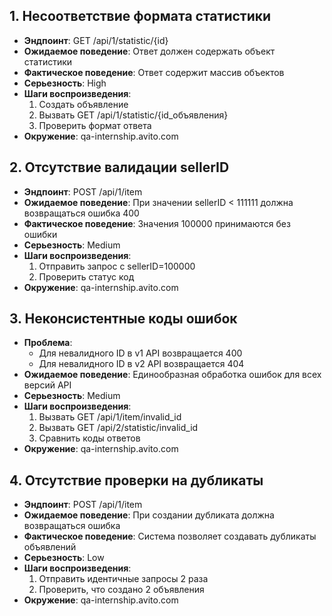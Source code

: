 
## 1. Несоответствие формата статистики
- **Эндпоинт**: GET /api/1/statistic/{id}
- **Ожидаемое поведение**: 
  Ответ должен содержать объект статистики
- **Фактическое поведение**:
  Ответ содержит массив объектов
- **Серьезность**: High
- **Шаги воспроизведения**:
  1. Создать объявление
  2. Вызвать GET /api/1/statistic/{id_объявления}
  3. Проверить формат ответа
- **Окружение**: qa-internship.avito.com

## 2. Отсутствие валидации sellerID
- **Эндпоинт**: POST /api/1/item
- **Ожидаемое поведение**: 
  При значении sellerID < 111111 должна возвращаться ошибка 400
- **Фактическое поведение**:
  Значения 100000 принимаются без ошибки
- **Серьезность**: Medium
- **Шаги воспроизведения**:
  1. Отправить запрос с sellerID=100000
  2. Проверить статус код
- **Окружение**: qa-internship.avito.com

## 3. Неконсистентные коды ошибок
- **Проблема**:
  - Для невалидного ID в v1 API возвращается 400
  - Для невалидного ID в v2 API возвращается 404
- **Ожидаемое поведение**: 
  Единообразная обработка ошибок для всех версий API
- **Серьезность**: Medium
- **Шаги воспроизведения**:
  1. Вызвать GET /api/1/item/invalid_id
  2. Вызвать GET /api/2/statistic/invalid_id
  3. Сравнить коды ответов
- **Окружение**: qa-internship.avito.com

## 4. Отсутствие проверки на дубликаты
- **Эндпоинт**: POST /api/1/item
- **Ожидаемое поведение**: 
  При создании дубликата должна возвращаться ошибка
- **Фактическое поведение**:
  Система позволяет создавать дубликаты объявлений
- **Серьезность**: Low
- **Шаги воспроизведения**:
  1. Отправить идентичные запросы 2 раза
  2. Проверить, что создано 2 объявления
- **Окружение**: qa-internship.avito.com
